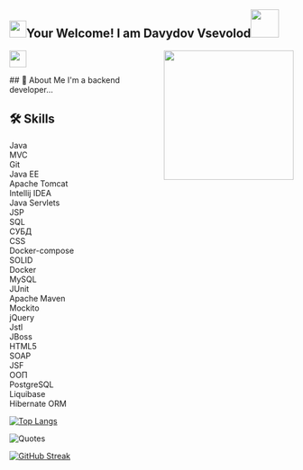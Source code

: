 <h2><img src="https://emojis.slackmojis.com/emojis/images/1531849430/4246/blob-sunglasses.gif?1531849430" width="30"/>Your Welcome! I am Davydov Vsevolod<img src="https://media.giphy.com/media/12oufCB0MyZ1Go/giphy.gif" width="50"></h2>
<a><em><p></p><img align='right' src="https://media.giphy.com/media/M9gbBd9nbDrOTu1Mqx/giphy.gif" width="230">
</a><img src="https://media.giphy.com/media/WUlplcMpOCEmTGBtBW/giphy.gif" width="30"> 
</em></p>
## 🚀 About Me
I'm a backend developer...



## 🛠 Skills
Java    
MVC     
Git     
Java EE     
Apache Tomcat       
Intellij IDEA       
Java Servlets       
JSP     
SQL     
СУБД        
CSS     
Docker-compose      
SOLID       
Docker      
MySQL       
JUnit       
Apache Maven        
Mockito     
jQuery      
Jstl        
JBoss       
HTML5       
SOAP        
JSF     
ООП     
PostgreSQL      
Liquibase       
Hibernate ORM       


[![Top Langs](https://github-readme-stats.vercel.app/api/top-langs/?username=vdavdov&layout=compact)](https://github.com/vdavdov/github-readme-stats)




![Quotes](https://quotes-github-readme.vercel.app/api?type=horizontal&theme=dark)







[![GitHub Streak](https://streak-stats.demolab.com/?user=vdavdov)](https://git.io/streak-stats)
